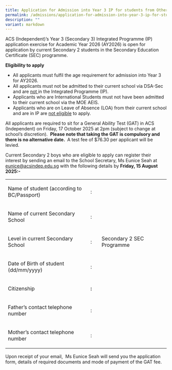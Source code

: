 ```yaml
---
title: Application for Admission into Year 3 IP for students from Other Schools
permalink: /admissions/application-for-admission-into-year-3-ip-for-students-from-other-schools/
description: ""
variant: markdown
---
```

<p>ACS (Independent)’s Year 3 (Secondary 3) Integrated Programme (IP) application exercise for Academic Year 2026 (AY2026) is open for application by current Secondary 2 students in the Secondary Education Certificate (SEC) programme.&nbsp;</p>
<p><strong>Eligibility to apply</strong></p>
<ul>
<li>All applicants must fulfil the age requirement for admission into Year 3 for AY2026.</li>
<li>All applicants must not be admitted to their current school via DSA-Sec and are <u>not </u>in the Integrated Programme (IP).</li>
<li>Applicants who are International Students must not have been admitted to their current school via the MOE AEIS.</li>
<li>Applicants who are on Leave of Absence (LOA) from their current school and are in IP are <u>not eligible</u> to apply. </li>
</ul>
<p>All applicants are required to sit for a General Ability Test (GAT) in ACS (Independent) on Friday, 17 October 2025 at 2pm (subject to change at school’s discretion).&nbsp; <strong>Please note that taking the GAT is compulsory and there is no alternative date. </strong>&nbsp;A test fee of $76.30 per applicant will be levied.&nbsp;</p>
<p>Current Secondary 2 boys who are eligible to apply can register their interest by sending an email to the School Secretary, Ms Eunice Seah at <a href="mailto:eunice@acsindep.edu.sg">eunice@acsindep.edu.sg</a> with the following details by <strong>Friday, 15 August 2025:-</strong>&nbsp;</p>
<table>
<tbody>
<tr>
<td width="329">
<p>Name of student (according to BC/Passport)</p>
</td>
<td width="28">
<p>:</p>
</td>
<td width="265">
<p>&nbsp;</p>
</td>
</tr>
<tr>
<td width="329">
<p>Name of current Secondary School</p>
</td>
<td width="28">
<p>:</p>
</td>
<td width="265">
<p>&nbsp;</p>
</td>
</tr>
<tr>
<td width="329">
<p>Level in current Secondary School</p>
</td>
<td width="28">
<p>:</p>
</td>
<td width="265">
<p>Secondary 2 SEC Programme</p>
</td>
</tr>
<tr>
<td width="329">
<p>Date of Birth of student (dd/mm/yyyy)</p>
</td>
<td width="28">
<p>:</p>
</td>
<td width="265">
<p>&nbsp;</p>
</td>
</tr>
<tr>
<td width="329">
<p>Citizenship</p>
</td>
<td width="28">
<p><strong>:</strong></p>
</td>
<td width="265">
<p><strong>&nbsp;</strong></p>
</td>
</tr>
<tr>
<td width="329">
<p>Father’s contact telephone number</p>
</td>
<td width="28">
<p>:</p>
</td>
<td width="265">
<p>&nbsp;</p>
</td>
</tr>
<tr>
<td width="329">
<p>Mother’s contact telephone number</p>
</td>
<td width="28">
<p>:</p>
</td>
<td width="265">
<p>&nbsp;</p>
</td>
</tr>
</tbody>
</table>
<p>Upon receipt of your email,&nbsp; Ms Eunice Seah will send you the application form, details of required documents and mode of payment of the GAT fee.</p>